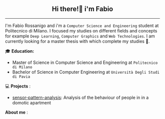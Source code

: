<h2 align="center" style="font-weight:bold"> <b>Hi there!👋 i'm Fabio</b> </h2>
 
  ---
  
  I'm Fabio Rossanigo and i'm a `Computer Science and Engineering` student at Politecnico di Milano. I focused my studies on different fields and concepts for example `Deep Learning`, `Computer Graphics` and `Web Technologies`. I am currently looking for a master thesis with which complete my studies 🤞.
  
  :mortar_board: **Education:**
 - Master of Science in Computer Science and Engineering at `Politecnico di Milano`
 - Bachelor of Science in Computer Engineering at `Università Degli Studi di Pavia`

  
 💻 **Projects** :
 - [sensor-pattern-analysis](https://github.com/FeBD8/sensor-pattern-analysis): Analysis of the behaviour of people in in a domotic apartment
 
  
 
 **About me** :
  
